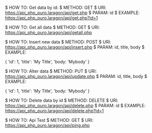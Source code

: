 $ HOW TO: Get data by id:
$ METHOD: GET
$ URI: https://api_php_puro.laragon/api/get.php
$ PARAM: id
$ EXAMPLE: https://api_php_puro.laragon/api/get.php?id=1

$ HOW TO: Get all data
$ METHOD: GET
$ URI: https://api_php_puro.laragon/api/getall.php

$ HOW TO: Insert new data
$ METHOD: POST
$ URI: https://api_php_puro.laragon/api/insert.php
$ PARAM: id, title, body
$ EXAMPLE:

{
'id': 1,
'title': 'My Title',
'body: 'Mybody'
}

$ HOW TO: Alter data
$ METHOD: PUT
$ URI: https://api_php_puro.laragon/api/update.php
$ PARAM: id, title, body
$ EXAMPLE:

{
'id': 1,
'title': 'My Title',
'body: 'Mybody'
}

$ HOW TO: Delete data by id
$ METHOD: DELETE
$ URI: https://api_php_puro.laragon/api/delete.php
$ PARAM: id
$ EXAMPLE: https://api_php_puro.laragon/api/delete.php?id=1

$ HOW TO: Api Test
$ METHOD: GET
$ URI: https://api_php_puro.laragon/api/ping.php
